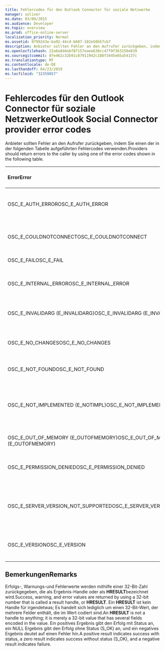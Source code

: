 ```yaml
---
title: Fehlercodes für den Outlook Connector für soziale Netzwerke
manager: soliver
ms.date: 03/09/2015
ms.audience: Developer
ms.topic: overview
ms.prod: office-online-server
localization_priority: Normal
ms.assetid: 0799243e-ba92-44c4-b687-182e50b57cb7
description: Anbieter sollten Fehler an den Aufrufer zurückgeben, indem Sie einen der in der folgenden Tabelle aufgeführten Fehlercodes verwenden.
ms.openlocfilehash: 22a6e8d4ebf87157eaee630cc47f9f363150e839
ms.sourcegitcommit: 8fe462c32b91c87911942c188f3445e85a54137c
ms.translationtype: MT
ms.contentlocale: de-DE
ms.lasthandoff: 04/23/2019
ms.locfileid: "32359857"
---
```

# <a name="outlook-social-connector-provider-error-codes"></a><span data-ttu-id="81a52-103">Fehlercodes für den Outlook Connector für soziale Netzwerke</span><span class="sxs-lookup"><span data-stu-id="81a52-103">Outlook Social Connector provider error codes</span></span>

<span data-ttu-id="81a52-104">Anbieter sollten Fehler an den Aufrufer zurückgeben, indem Sie einen der in der folgenden Tabelle aufgeführten Fehlercodes verwenden.</span><span class="sxs-lookup"><span data-stu-id="81a52-104">Providers should return errors to the caller by using one of the error codes shown in the following table.</span></span> 
  
|<span data-ttu-id="81a52-105">**Error**</span><span class="sxs-lookup"><span data-stu-id="81a52-105">**Error**</span></span>|<span data-ttu-id="81a52-106">**Fehlercode (hexadezimal)**</span><span class="sxs-lookup"><span data-stu-id="81a52-106">**Error code (hexadecimal)**</span></span>|<span data-ttu-id="81a52-107">**Beschreibung**</span><span class="sxs-lookup"><span data-stu-id="81a52-107">**Description**</span></span>|
|:-----|:-----|:-----|
|<span data-ttu-id="81a52-108">OSC_E_AUTH_ERROR</span><span class="sxs-lookup"><span data-stu-id="81a52-108">OSC_E_AUTH_ERROR</span></span>  <br/> |<span data-ttu-id="81a52-109">0x80041404</span><span class="sxs-lookup"><span data-stu-id="81a52-109">0x80041404</span></span>  <br/> |<span data-ttu-id="81a52-110">Fehler bei der Authentifizierung im Netzwerk des sozialen Netzwerkstandorts.</span><span class="sxs-lookup"><span data-stu-id="81a52-110">Authentication failed on the network of the social network site.</span></span>  <br/> |
|<span data-ttu-id="81a52-111">OSC_E_COULDNOTCONNECT</span><span class="sxs-lookup"><span data-stu-id="81a52-111">OSC_E_COULDNOTCONNECT</span></span>  <br/> |<span data-ttu-id="81a52-112">0x80041402</span><span class="sxs-lookup"><span data-stu-id="81a52-112">0x80041402</span></span>  <br/> |<span data-ttu-id="81a52-113">Es ist keine Verbindung mit dem sozialen Netzwerkstandort verfügbar.</span><span class="sxs-lookup"><span data-stu-id="81a52-113">No connection is available to connect to the social network site.</span></span>  <br/> |
|<span data-ttu-id="81a52-114">OSC_E_FAIL</span><span class="sxs-lookup"><span data-stu-id="81a52-114">OSC_E_FAIL</span></span>  <br/> |<span data-ttu-id="81a52-115">0x80004005</span><span class="sxs-lookup"><span data-stu-id="81a52-115">0x80004005</span></span>  <br/> |<span data-ttu-id="81a52-116">Allgemeiner Fehler.</span><span class="sxs-lookup"><span data-stu-id="81a52-116">General failure error.</span></span>  <br/> |
|<span data-ttu-id="81a52-117">OSC_E_INTERNAL_ERROR</span><span class="sxs-lookup"><span data-stu-id="81a52-117">OSC_E_INTERNAL_ERROR</span></span>  <br/> |<span data-ttu-id="81a52-118">0x80041400</span><span class="sxs-lookup"><span data-stu-id="81a52-118">0x80041400</span></span>  <br/> |<span data-ttu-id="81a52-119">Ein interner Fehler ist aufgrund eines ungültigen Vorgangs aufgetreten.</span><span class="sxs-lookup"><span data-stu-id="81a52-119">An internal error occurred because of an invalid operation.</span></span>  <br/> |
|<span data-ttu-id="81a52-120">OSC_E_INVALIDARG (E_INVALIDARG)</span><span class="sxs-lookup"><span data-stu-id="81a52-120">OSC_E_INVALIDARG (E_INVALIDARG)</span></span>  <br/> |<span data-ttu-id="81a52-121">0x80070057</span><span class="sxs-lookup"><span data-stu-id="81a52-121">0x80070057</span></span>  <br/> |<span data-ttu-id="81a52-122">Ein ungültiges Argument wurde an eine Funktion übergeben.</span><span class="sxs-lookup"><span data-stu-id="81a52-122">An invalid argument was passed to a function.</span></span>  <br/> |
|<span data-ttu-id="81a52-123">OSC_E_NO_CHANGES</span><span class="sxs-lookup"><span data-stu-id="81a52-123">OSC_E_NO_CHANGES</span></span>  <br/> |<span data-ttu-id="81a52-124">0x80041406</span><span class="sxs-lookup"><span data-stu-id="81a52-124">0x80041406</span></span>  <br/> |<span data-ttu-id="81a52-125">Seit der letzten Synchronisierung sind keine Änderungen aufgetreten.</span><span class="sxs-lookup"><span data-stu-id="81a52-125">No changes have occurred since the last synchronization.</span></span>  <br/> |
|<span data-ttu-id="81a52-126">OSC_E_NOT_FOUND</span><span class="sxs-lookup"><span data-stu-id="81a52-126">OSC_E_NOT_FOUND</span></span>  <br/> |<span data-ttu-id="81a52-127">0x80041405</span><span class="sxs-lookup"><span data-stu-id="81a52-127">0x80041405</span></span>  <br/> |<span data-ttu-id="81a52-128">Eine Ressource wurde nicht gefunden.</span><span class="sxs-lookup"><span data-stu-id="81a52-128">A resource cannot be found.</span></span>  <br/> |
|<span data-ttu-id="81a52-129">OSC_E_NOT_IMPLEMENTED (E_NOTIMPL)</span><span class="sxs-lookup"><span data-stu-id="81a52-129">OSC_E_NOT_IMPLEMENTED (E_NOTIMPL)</span></span>  <br/> |<span data-ttu-id="81a52-130">0x80004001</span><span class="sxs-lookup"><span data-stu-id="81a52-130">0x80004001</span></span>  <br/> |<span data-ttu-id="81a52-131">Die Anforderung an den sozialen Netzwerkstandort ist gültig, wurde jedoch nicht vom sozialen Netzwerkstandort implementiert.</span><span class="sxs-lookup"><span data-stu-id="81a52-131">The request to the social network site is valid but has not been implemented by the social network site.</span></span>  <br/> |
|<span data-ttu-id="81a52-132">OSC_E_OUT_OF_MEMORY (E_OUTOFMEMORY)</span><span class="sxs-lookup"><span data-stu-id="81a52-132">OSC_E_OUT_OF_MEMORY (E_OUTOFMEMORY)</span></span>  <br/> |<span data-ttu-id="81a52-133">0x8007000E</span><span class="sxs-lookup"><span data-stu-id="81a52-133">0x8007000E</span></span>  <br/> |<span data-ttu-id="81a52-134">Ein Speicherfehler ist aufgetreten.</span><span class="sxs-lookup"><span data-stu-id="81a52-134">An out-of-memory error occurred.</span></span>  <br/> |
|<span data-ttu-id="81a52-135">OSC_E_PERMISSION_DENIED</span><span class="sxs-lookup"><span data-stu-id="81a52-135">OSC_E_PERMISSION_DENIED</span></span>  <br/> |<span data-ttu-id="81a52-136">0x80041403</span><span class="sxs-lookup"><span data-stu-id="81a52-136">0x80041403</span></span>  <br/> |<span data-ttu-id="81a52-137">Der OSC-Anbieter hat die Berechtigung für die Ressource verweigert.</span><span class="sxs-lookup"><span data-stu-id="81a52-137">The OSC provider denied permission for the resource.</span></span>  <br/> |
|<span data-ttu-id="81a52-138">OSC_E_SERVER_VERSION_NOT_SUPPORTED</span><span class="sxs-lookup"><span data-stu-id="81a52-138">OSC_E_SERVER_VERSION_NOT_SUPPORTED</span></span>  <br/> |<span data-ttu-id="81a52-139">0x80041406</span><span class="sxs-lookup"><span data-stu-id="81a52-139">0x80041406</span></span>  <br/> |<span data-ttu-id="81a52-140">Die Version des Servers zum Konfigurieren des Kontos für soziale Netzwerke wird nicht unterstützt.</span><span class="sxs-lookup"><span data-stu-id="81a52-140">The version of the server to configure the social network account is not supported.</span></span>  <br/> |
|<span data-ttu-id="81a52-141">OSC_E_VERSION</span><span class="sxs-lookup"><span data-stu-id="81a52-141">OSC_E_VERSION</span></span>  <br/> |<span data-ttu-id="81a52-142">0x80041401</span><span class="sxs-lookup"><span data-stu-id="81a52-142">0x80041401</span></span>  <br/> |<span data-ttu-id="81a52-143">Der Anbieter unterstützt diese Version der OSC-Anbieter Erweiterbarkeit nicht.</span><span class="sxs-lookup"><span data-stu-id="81a52-143">The provider does not support this version of OSC provider extensibility.</span></span>  <br/> |
   
## <a name="remarks"></a><span data-ttu-id="81a52-144">Bemerkungen</span><span class="sxs-lookup"><span data-stu-id="81a52-144">Remarks</span></span>

<span data-ttu-id="81a52-145">Erfolgs-, Warnungs-und Fehlerwerte werden mithilfe einer 32-Bit-Zahl zurückgegeben, die als Ergebnis-Handle oder als **HRESULT**bezeichnet wird.</span><span class="sxs-lookup"><span data-stu-id="81a52-145">Success, warning, and error values are returned by using a 32-bit number that is called a result handle, or **HRESULT**.</span></span> <span data-ttu-id="81a52-146">Ein **HRESULT** ist kein Handle für irgendetwas; Es handelt sich lediglich um einen 32-Bit-Wert, der mehrere Felder enthält, die im Wert codiert sind.</span><span class="sxs-lookup"><span data-stu-id="81a52-146">An **HRESULT** is not a handle to anything; it is merely a 32-bit value that has several fields encoded in the value.</span></span> <span data-ttu-id="81a52-147">Ein positives Ergebnis gibt den Erfolg mit Status an, ein NULL Ergebnis gibt den Erfolg ohne Status (S_OK) an, und ein negatives Ergebnis deutet auf einen Fehler hin.</span><span class="sxs-lookup"><span data-stu-id="81a52-147">A positive result indicates success with status, a zero result indicates success without status (S_OK), and a negative result indicates failure.</span></span> 
  

